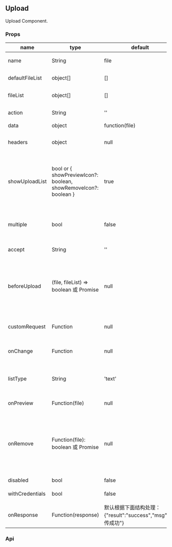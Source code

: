 ## Upload

Upload Component.

### Props
|name|type|default|description|
|---|---|---|---|
|name|String|file|发到后台的文件参数名|
|defaultFileList|object[]|[]|默认已经上传的文件列表|
|fileList|object[]|[]|已经上传的文件列表|
|action|String|''|必选参数, 上传的地址|
|data|object|function(file)|null|上传所需参数或返回上传参数的方法|
|headers|object|null|设置上传的请求头部，IE10 以上有效|
|showUploadList|bool or { showPreviewIcon?: boolean, showRemoveIcon?: boolean }|true|是否展示 uploadList, 可设为一个对象，用于单独设定 showPreviewIcon 和 showRemoveIcon|
|multiple|bool|false|是否支持多选文件，ie10+ 支持。开启后按住 ctrl 可选择多个文件。|
|accept|String|''|接受上传的文件类型|
|beforeUpload|(file, fileList) => boolean 或 Promise|null|上传文件之前的钩子，参数为上传的文件，若返回 false 或者 Promise 则停止上传。注意：该方法不支持老 IE。|
|customRequest|Function|null|通过覆盖默认的上传行为，可以自定义自己的上传实现|
|onChange|Function|null|上传文件改变时的状态，详见 onChange|
|listType|String|'text'|上传列表的内建样式，支持两种基本样式 text or picture-card|
|onPreview|Function(file)|null|点击文件链接或预览图标时的回调|
|onRemove|Function(file): boolean 或 Promise|null|点击移除文件时的回调，返回值为 false 时不移除。支持返回一个 Promise 对象，Promise 对象 resolve(false) 或 reject 时不移除。|
|disabled|bool|false|是否禁用|
|withCredentials|bool|false|上传请求时是否携带 cookie|
|onResponse|Function(response)|默认根据下面结构处理：{"result":"success","msg":"上传成功"}|根据服务端返回的内容，判断是否上传成功|



### Api